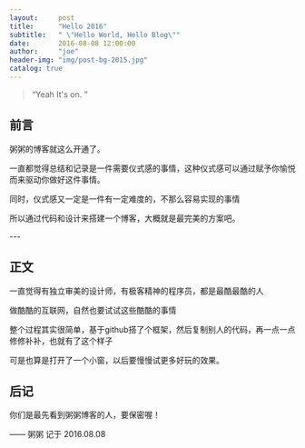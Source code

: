 ```yaml
---
layout:     post
title:      "Hello 2016"
subtitle:   " \"Hello World, Hello Blog\""
date:       2016-08-08 12:00:00
author:     "joe"
header-img: "img/post-bg-2015.jpg"
catalog: true
---
```


> “Yeah It's on. ”


## 前言

粥粥的博客就这么开通了。


一直都觉得总结和记录是一件需要仪式感的事情，这种仪式感可以通过赋予你愉悦而来驱动你做好这件事情。


同时，仪式感又一定是一件有一定难度的，不那么容易实现的事情


所以通过代码和设计来搭建一个博客，大概就是最完美的方案吧。


<p id = "build"></p>
---

## 正文

一直觉得有独立审美的设计师，有极客精神的程序员，都是最酷最酷的人

做酷酷的互联网，自然也要试试这些酷酷的事情

整个过程其实很简单，基于github搭了个框架，然后复制别人的代码，再一点一点修修补补，也就有了这个样子

可是也算是打开了一个小窗，以后要慢慢试更多好玩的效果。



## 后记

你们是最先看到粥粥博客的人，要保密喔！

—— 粥粥 记于 2016.08.08


